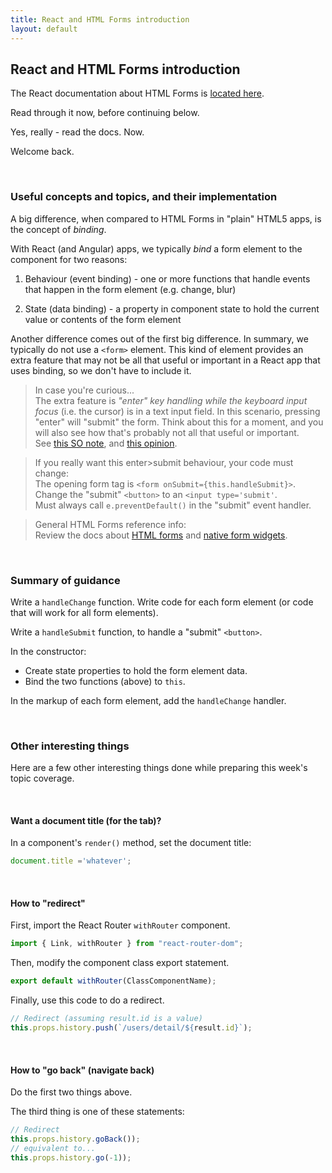 ```yaml
---
title: React and HTML Forms introduction
layout: default
---
```


## React and HTML Forms introduction

The React documentation about HTML Forms is [located here](https://reactjs.org/docs/forms.html).  

Read through it now, before continuing below. 

Yes, really - read the docs. Now. 

Welcome back. 

<br>

### Useful concepts and topics, and their implementation

A big difference, when compared to HTML Forms in "plain" HTML5 apps, is the concept of *binding*. 

With React (and Angular) apps, we typically *bind* a form element to the component for two reasons:
1. Behaviour (event binding) - one or more functions that handle events that happen in the form element (e.g. change, blur)

2. State (data binding) - a property in component state to hold the current value or contents of the form element

Another difference comes out of the first big difference. In summary, we typically do not use a `<form>` element. This kind of element provides an extra feature that may not be all that useful or important in a React app that uses binding, so we don't have to include it. 

> In case you're curious...  
> The extra feature is *"enter" key handling while the keyboard input focus* (i.e. the cursor) is in a text input field. In this scenario, pressing "enter" will "submit" the form. Think about this for a moment, and you will also see how that's probably not all that useful or important.  
> See [this SO note](https://stackoverflow.com/questions/41205384/is-the-use-of-the-form-tag-necessary-in-reactjs-that-have-hoc-input-tags-that), and [this opinion](https://hashnode.com/post/why-do-you-write-eventpreventdefault-in-react-cjdznf1el0atom3wt831c2m9o). 

> If you really want this enter>submit behaviour, your code must change:  
> The opening form tag is `<form onSubmit={this.handleSubmit}>`.  
> Change the "submit" `<button>` to an `<input type='submit'`.  
> Must always call `e.preventDefault()` in the "submit" event handler. 

> General HTML Forms reference info:  
> Review the docs about [HTML forms](https://developer.mozilla.org/en-US/docs/Learn/HTML/Forms) and [native form widgets](https://developer.mozilla.org/en-US/docs/Learn/HTML/Forms/The_native_form_widgets). 

<br>

### Summary of guidance

Write a `handleChange` function. Write code for each form element (or code that will work for all form elements).

Write a `handleSubmit` function, to handle a "submit" `<button>`. 

In the constructor:
* Create state properties to hold the form element data.
* Bind the two functions (above) to `this`. 

In the markup of each form element, add the `handleChange` handler.

<br>

### Other interesting things

Here are a few other interesting things done while preparing this week's topic coverage. 

<br>

#### Want a document title (for the tab)?

In a component's `render()` method, set the document title:  
```js
document.title ='whatever';
```

<br>

#### How to "redirect"

First, import the React Router `withRouter` component.

```js
import { Link, withRouter } from "react-router-dom";
```

Then, modify the component class export statement.

```js
export default withRouter(ClassComponentName);
```

Finally, use this code to do a redirect.

```js
// Redirect (assuming result.id is a value)
this.props.history.push(`/users/detail/${result.id}`);
```

<br>

#### How to "go back" (navigate back)

Do the first two things above. 

The third thing is one of these statements:

```js
// Redirect 
this.props.history.goBack());
// equivalent to...
this.props.history.go(-1));
```

<br>

